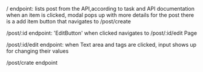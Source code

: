 / endpoint: lists post from the API,according to task and API documentation
when an item is clicked, modal pops up with more details for the post
there is a add item button that navigates to /post/create

/post/:id endpoint: 'EditButton' when clicked navigates to /post/:id/edit Page

/post/:id/edit endpoint: when Text area and tags are clicked, input shows up for changing their values

/post/crate endpoint
